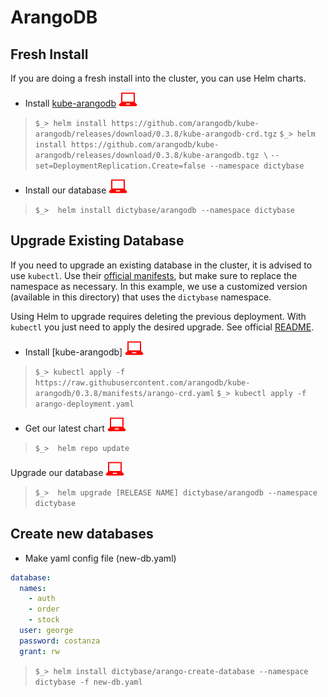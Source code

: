 # ArangoDB

## Fresh Install
If you are doing a fresh install into the cluster, you can use Helm charts.

- Install [kube-arangodb](https://github.com/arangodb/kube-arangodb/blob/0.3.8/docs/Manual/Deployment/Kubernetes/Helm.md)
![](userinput.png)
> `$_> helm install https://github.com/arangodb/kube-arangodb/releases/download/0.3.8/kube-arangodb-crd.tgz`
> `$_> helm install https://github.com/arangodb/kube-arangodb/releases/download/0.3.8/kube-arangodb.tgz \`
>                        `--set=DeploymentReplication.Create=false --namespace dictybase`

- Install our database
![](userinput.png)
>`$_>  helm install dictybase/arangodb --namespace dictybase`

## Upgrade Existing Database
If you need to upgrade an existing database in the cluster, it is advised to use `kubectl`. Use their [official
manifests](https://raw.githubusercontent.com/arangodb/kube-arangodb/0.3.8/manifests/arango-deployment.yaml), but 
make sure to replace the namespace as necessary. In this example, we use a customized version (available in this
directory) that uses the `dictybase` namespace.

Using Helm to upgrade requires deleting the previous deployment. With `kubectl` you just need to
apply the desired upgrade. See official [README](https://github.com/arangodb/kube-arangodb/blob/master/README.md).

- Install [kube-arangodb]
![](userinput.png)
> `$_> kubectl apply -f https://raw.githubusercontent.com/arangodb/kube-arangodb/0.3.8/manifests/arango-crd.yaml`
> `$_> kubectl apply -f arango-deployment.yaml`

- Get our latest chart
![](userinput.png)
>`$_>  helm repo update`

Upgrade our database
![](userinput.png)
>`$_>  helm upgrade [RELEASE NAME] dictybase/arangodb --namespace dictybase`

## Create new databases

- Make yaml config file (new-db.yaml)

```yaml
database:
  names:
    - auth
    - order
    - stock
  user: george
  password: costanza
  grant: rw
```

>`$_> helm install dictybase/arango-create-database --namespace dictybase -f new-db.yaml`